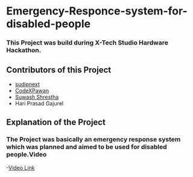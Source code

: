 # Emergency-Responce-system-for-disabled-people
### This Project was build during X-Tech Studio Hardware Hackathon. 
## Contributors of this Project
- [sudipnext](https://github.com/sudipnext)
- [CodeXPawan](https://github.com/codexpawan)
- [Suwash Shrestha](https://github.com/Suwashshrestha)
- Hari Prasad Gajurel

## Explanation of the Project
### The Project was basically an emergency response system which was planned and aimed to be used for disabled people.Video
-[Video Link](https://youtu.be/PkWDqFJrmbY)
